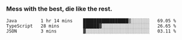 ### Mess with the best, die like the rest.


<!--START_SECTION:waka-->
```text
Java         1 hr 14 mins    █████████████████▒░░░░░░░   69.05 % 
TypeScript   28 mins         ██████▓░░░░░░░░░░░░░░░░░░   26.65 % 
JSON         3 mins          ▓░░░░░░░░░░░░░░░░░░░░░░░░   03.11 % 
```
<!--END_SECTION:waka-->
